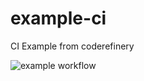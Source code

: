 # example-ci
CI Example from coderefinery

![example workflow](https://github.com/greywidget/example-ci/actions/workflows/python-app.yml/badge.svg)
